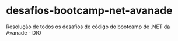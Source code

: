 # desafios-bootcamp-net-avanade
Resolução de todos os desafios de código do bootcamp de .NET da Avanade - DIO
